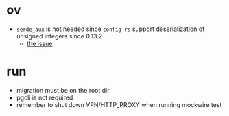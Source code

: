 # ov
- `serde_aux` is not needed since `config-rs` support deserialization of unsigned integers since 0.13.2
  - [the issue](https://github.com/mehcode/config-rs/issues/357)

# run
- migration must be on the root dir
- pgcli is not required
- remember to shut down VPN/HTTP_PROXY when running mockwire test

